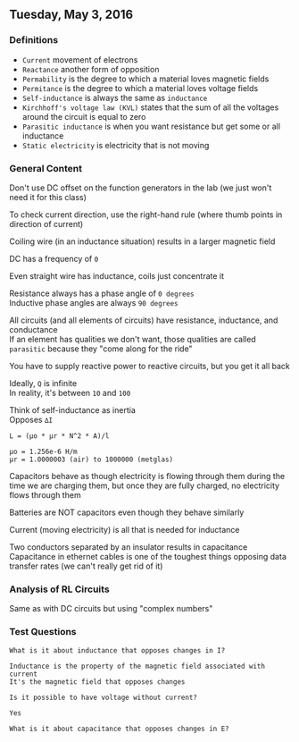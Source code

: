 ## Tuesday, May 3, 2016

### Definitions
- `Current` movement of electrons
- `Reactance` another form of opposition
- `Permability` is the degree to which a material loves magnetic fields
- `Permitance` is the degree to which a material loves voltage fields
- `Self-inductance` is always the same as `inductance`
- `Kirchhoff's voltage law (KVL)` states that the sum of all the voltages around the circuit is equal to zero
- `Parasitic inductance` is when you want resistance but get some or all inductance
- `Static electricity` is electricity that is not moving

### General Content
Don't use DC offset on the function generators in the lab (we just won't need it for this class)

To check current direction, use the right-hand rule (where thumb points in direction of current)

Coiling wire (in an inductance situation) results in a larger magnetic field

DC has a frequency of `0`

Even straight wire has inductance, coils just concentrate it

Resistance always has a phase angle of `0 degrees`  
Inductive phase angles are always `90 degrees`

All circuits (and all elements of circuits) have resistance, inductance, and conductance  
If an element has qualities we don't want, those qualities are called `parasitic` because they "come along for the ride"

You have to supply reactive power to reactive circuits, but you get it all back

Ideally, `Q` is infinite  
In reality, it's between `10` and `100`

Think of self-inductance as inertia  
Opposes `∆I`

```
L = (μo * μr * N^2 * A)/l

μo = 1.256e-6 H/m
μr = 1.0000003 (air) to 1000000 (metglas)
```

Capacitors behave as though electricity is flowing through them during the time we are charging them, but once they are fully charged, no electricity flows through them

Batteries are NOT capacitors even though they behave similarly

Current (moving electricity) is all that is needed for inductance

Two conductors separated by an insulator results in capacitance  
Capacitance in ethernet cables is one of the toughest things opposing data transfer rates (we can't really get rid of it)

### Analysis of RL Circuits

Same as with DC circuits but using "complex numbers"

### Test Questions
```
What is it about inductance that opposes changes in I?

Inductance is the property of the magnetic field associated with current
It's the magnetic field that opposes changes
```

```
Is it possible to have voltage without current?

Yes
```

```
What is it about capacitance that opposes changes in E?


```
